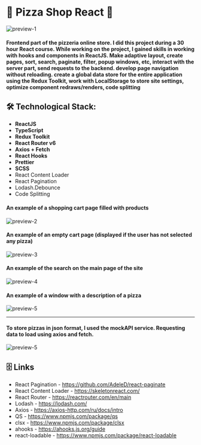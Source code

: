 # 🍕 Pizza Shop React 🍕

![preview-1](https://i.ibb.co/rFm6tT5/1.png)
#### Frontend part of the pizzeria online store. I did this project during a 30 hour React course. While working on the project, I gained skills in working with hooks and components in ReactJS. Make adaptive layout, create pages, sort, search, paginate, filter, popup windows, etc, interact with the server part, send requests to the backend. develop page navigation without reloading. create a global data store for the entire application using the Redux Toolkit, work with LocalStorage to store site settings, optimize component redraws/renders, code splitting

## 🛠 Technological Stack:
- **ReactJS**
- **TypeScript**
- **Redux Toolkit** 
- **React Router v6** 
- **Axios + Fetch** 
- **React Hooks** 
- **Prettier** 
- **SCSS**
- React Content Loader 
- React Pagination 
- Lodash.Debounce
- Code Splitting

#### An example of a shopping cart page filled with products
![preview-2](https://i.ibb.co/pKy5P7D/Screenshot-4.png)
#### An example of an empty cart page (displayed if the user has not selected any pizza)
![preview-3](https://i.ibb.co/cNWCfYW/Screenshot-3.png)
#### An example of the search on the main page of the site
![preview-4](https://i.ibb.co/6bTt93F/Screenshot-5.png)
#### An example of a window with a description of a pizza
![preview-5](https://i.ibb.co/yp3nGC2/Screenshot-8.png)
___
#### To store pizzas in json format, I used the mockAPI service. Requesting data to load using axios and fetch.
![preview-5](https://i.ibb.co/xMNb48R/232323.png)

## 🗄 Links
-  React Pagination - https://github.com/AdeleD/react-paginate
-  React Content Loader - https://skeletonreact.com/
-  React Router - https://reactrouter.com/en/main
-  Lodash - https://lodash.com/
-  Axios - https://axios-http.com/ru/docs/intro
-  QS - https://www.npmjs.com/package/qs
-  clsx - https://www.npmjs.com/package/clsx
-  ahooks - https://ahooks.js.org/guide
-  react-loadable - https://www.npmjs.com/package/react-loadable
